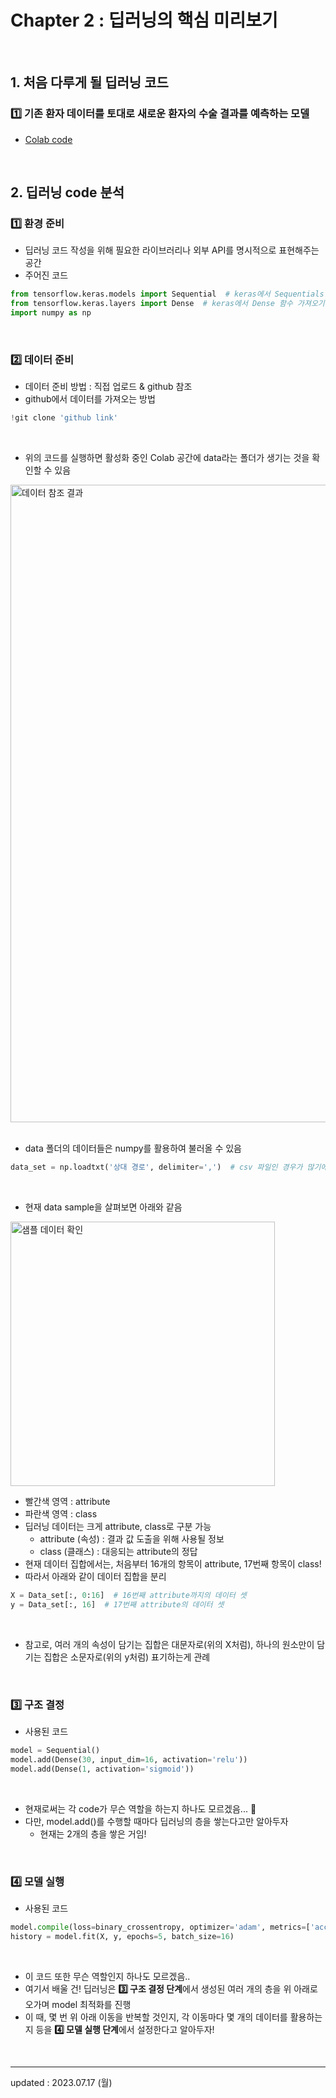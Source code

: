 # Chapter 2 : 딥러닝의 핵심 미리보기

<br>

## 1. 처음 다루게 될 딥러닝 코드
### 1️⃣ 기존 환자 데이터를 토대로 새로운 환자의 수술 결과를 예측하는 모델
- <a href="https://colab.research.google.com/drive/1jkKmyC4OW4qdLMDlCLrpRSsildhcxm52?usp=sharing">Colab code</a>

<br>

## 2. 딥러닝 code 분석
### 1️⃣ 환경 준비
- 딥러닝 코드 작성을 위해 필요한 라이브러리나 외부 API를 명시적으로 표현해주는 공간
- 주어진 코드

```python
from tensorflow.keras.models import Sequential  # keras에서 Sequentials 함수 가져오기
from tensorflow.keras.layers import Dense  # keras에서 Dense 함수 가져오기
import numpy as np
```

<br>

### 2️⃣ 데이터 준비
- 데이터 준비 방법 : 직접 업로드 & github 참조
- github에서 데이터를 가져오는 방법

```python
!git clone 'github link'
```

<br>

- 위의 코드를 실행하면 활성화 중인 Colab 공간에 data라는 폴더가 생기는 것을 확인할 수 있음

<img width="1020" alt="데이터 참조 결과" src="https://github.com/Moon-GD/deep-learning-basics-self-taught/assets/74173976/e3568659-e9df-4cd0-8629-24b8365523bc">

<br>
<br>

- data 폴더의 데이터들은 numpy를 활용하여 불러올 수 있음

```python
data_set = np.loadtxt('상대 경로', delimiter=',')  # csv 파일인 경우가 많기에 ,(콤마)로 구분하여 읽도록 설정
```

<br>

- 현재 data sample을 살펴보면 아래와 같음

<img width="423" alt="샘플 데이터 확인" src="https://github.com/Moon-GD/deep-learning-basics-self-taught/assets/74173976/0269e3c9-0be5-44b4-9723-43435e95756f">

- 빨간색 영역 : attribute
- 파란색 영역 : class
- 딥러닝 데이터는 크게 attribute, class로 구분 가능
    - attribute (속성) : 결과 값 도출을 위해 사용될 정보
    - class (클래스) : 대응되는 attribute의 정답
- 현재 데이터 집합에서는, 처음부터 16개의 항목이 attribute, 17번째 항목이 class!
- 따라서 아래와 같이 데이터 집합을 분리

```python
X = Data_set[:, 0:16]  # 16번째 attribute까지의 데이터 셋
y = Data_set[:, 16]  # 17번째 attribute의 데이터 셋
```

<br>

- 참고로, 여러 개의 속성이 담기는 집합은 대문자로(위의 X처럼), 하나의 원소만이 담기는 집합은 소문자로(위의 y처럼) 표기하는게 관례

<br>

### 3️⃣ 구조 결정
- 사용된 코드 

```python
model = Sequential()
model.add(Dense(30, input_dim=16, activation='relu'))
model.add(Dense(1, activation='sigmoid'))
```

<br>

- 현재로써는 각 code가 무슨 역할을 하는지 하나도 모르겠음... 🤯
- 다만, model.add()를 수행할 때마다 딥러닝의 층을 쌓는다고만 알아두자
    - 현재는 2개의 층을 쌓은 거임!

<br>

### 4️⃣ 모델 실행
- 사용된 코드

```python
model.compile(loss=binary_crossentropy, optimizer='adam', metrics=['accuracy'])
history = model.fit(X, y, epochs=5, batch_size=16)
```

<br>

- 이 코드 또한 무슨 역할인지 하나도 모르겠음..
- 여기서 배울 건! 딥러닝은 **3️⃣ 구조 결정 단계**에서 생성된 여러 개의 층을 위 아래로 오가며 model 최적화를 진행
- 이 때, 몇 번 위 아래 이동을 반복할 것인지, 각 이동마다 몇 개의 데이터를 활용하는지 등을 **4️⃣ 모델 실행 단계**에서 설정한다고 알아두자!

<br>

---

updated : 2023.07.17 (월)
